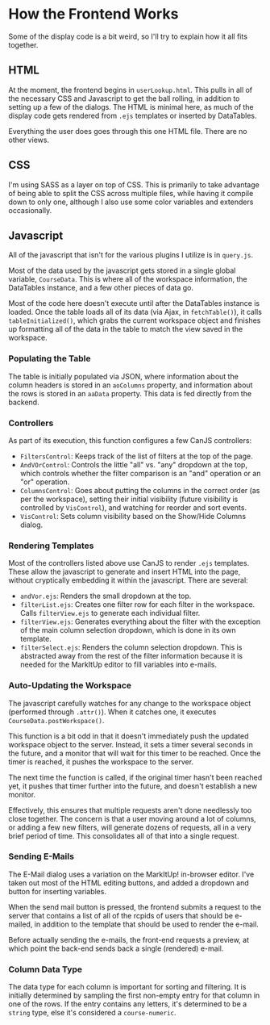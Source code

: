 # How the Frontend Works

Some of the display code is a bit weird, so I'll try to explain how it all fits together.

## HTML

At the moment, the frontend begins in `userLookup.html`. This pulls in all of the necessary CSS and Javascript to get the ball rolling, in addition to setting up a few of the dialogs. The HTML is minimal here, as much of the display code gets rendered from `.ejs` templates or inserted by DataTables.

Everything the user does goes through this one HTML file. There are no other views.

## CSS

I'm using SASS as a layer on top of CSS. This is primarily to take advantage of being able to split the CSS across multiple files, while having it compile down to only one, although I also use some color variables and extenders occasionally.

## Javascript

All of the javascript that isn't for the various plugins I utilize is in `query.js`.

Most of the data used by the javascript gets stored in a single global variable, `CourseData`. This is where all of the workspace information, the DataTables instance, and a few other pieces of data go.

Most of the code here doesn't execute until after the DataTables instance is loaded. Once the table loads all of its data (via Ajax, in `fetchTable()`), it calls `tableInitialized()`, which grabs the current workspace object and finishes up formatting all of the data in the table to match the view saved in the workspace.

### Populating the Table

The table is initially populated via JSON, where information about the column headers is stored in an `aoColumns` property, and information about the rows is stored in an `aaData` property. This data is fed directly from the backend.

### Controllers

As part of its execution, this function configures a few CanJS controllers:

- `FiltersControl`: Keeps track of the list of filters at the top of the page.
- `AndVOrControl`: Controls the little "all" vs. "any" dropdown at the top, which controls whether the filter comparison is an "and" operation or an "or" operation.
- `ColumnsControl`: Goes about putting the columns in the correct order (as per the workspace), setting their initial visibility (future visibility is controlled by `VisControl`), and watching for reorder and sort events.
- `VisControl`: Sets column visibility based on the Show/Hide Columns dialog.

### Rendering Templates

Most of the controllers listed above use CanJS to render `.ejs` templates. These allow the javascript to generate and insert HTML into the page, without cryptically embedding it within the javascript. There are several:

- `andVor.ejs`: Renders the small dropdown at the top.
- `filterList.ejs`: Creates one filter row for each filter in the workspace. Calls `filterView.ejs` to generate each individual filter.
- `filterView.ejs`: Generates everything about the filter with the exception of the main column selection dropdown, which is done in its own template.
- `filterSelect.ejs`: Renders the column selection dropdown. This is abstracted away from the rest of the filter information because it is needed for the MarkItUp editor to fill variables into e-mails.


### Auto-Updating the Workspace

The javascript carefully watches for any change to the workspace object (performed through `.attr()`). When it catches one, it executes `CourseData.postWorkspace()`.

This function is a bit odd in that it doesn't immediately push the updated workspace object to the server. Instead, it sets a timer several seconds in the future, and a monitor that will wait for this timer to be reached. Once the timer is reached, it pushes the workspace to the server.

The next time the function is called, if the original timer hasn't been reached yet, it pushes that timer further into the future, and doesn't establish a new monitor.

Effectively, this ensures that multiple requests aren't done needlessly too close together. The concern is that a user moving around a lot of columns, or adding a few new filters, will generate dozens of requests, all in a very brief period of time. This consolidates all of that into a single request.

### Sending E-Mails

The E-Mail dialog uses a variation on the MarkItUp! in-browser editor. I've taken out most of the HTML editing buttons, and added a dropdown and button for inserting variables.

When the send mail button is pressed, the frontend submits a request to the server that contains a list of all of the rcpids of users that should be e-mailed, in addition to the template that should be used to render the e-mail.

Before actually sending the e-mails, the front-end requests a preview, at which point the back-end sends back a single (rendered) e-mail.

### Column Data Type

The data type for each column is important for sorting and filtering. It is initially determined by sampling the first non-empty entry for that column in one of the rows. If the entry contains any letters, it's determined to be a `string` type, else it's considered a `course-numeric`.